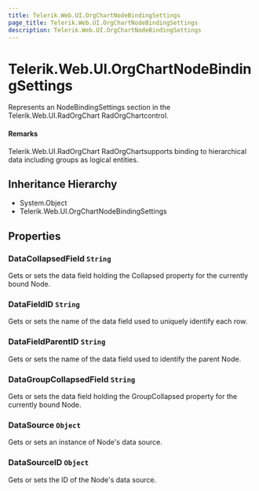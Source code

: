 ```yaml
---
title: Telerik.Web.UI.OrgChartNodeBindingSettings
page_title: Telerik.Web.UI.OrgChartNodeBindingSettings
description: Telerik.Web.UI.OrgChartNodeBindingSettings
---
```


# Telerik.Web.UI.OrgChartNodeBindingSettings

Represents an NodeBindingSettings section in the Telerik.Web.UI.RadOrgChart RadOrgChartcontrol.

#### Remarks
Telerik.Web.UI.RadOrgChart RadOrgChartsupports binding to hierarchical data including groups as logical entities.

## Inheritance Hierarchy

* System.Object
* Telerik.Web.UI.OrgChartNodeBindingSettings

## Properties

###  DataCollapsedField `String`

Gets or sets the data field holding the Collapsed property for the currently bound Node.

###  DataFieldID `String`

Gets or sets the name of the data field used to uniquely identify each row.

###  DataFieldParentID `String`

Gets or sets the name of the data field used to identify the parent Node.

###  DataGroupCollapsedField `String`

Gets or sets the data field holding the GroupCollapsed property for the currently bound Node.

###  DataSource `Object`

Gets or sets an instance of Node's data source.

###  DataSourceID `Object`

Gets or sets the ID of the Node's data source.

